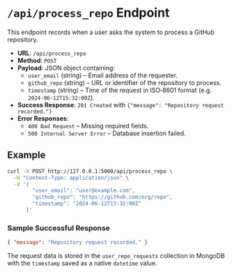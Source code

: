 # `/api/process_repo` Endpoint

This endpoint records when a user asks the system to process a GitHub repository.

- **URL**: `/api/process_repo`
- **Method**: `POST`
- **Payload**: JSON object containing:
  - `user_email` (string) – Email address of the requester.
  - `github_repo` (string) – URL or identifier of the repository to process.
  - `timestamp` (string) – Time of the request in ISO‑8601 format (e.g. `2024-06-12T15:32:00Z`).
- **Success Response**: `201 Created` with `{"message": "Repository request recorded."}`
- **Error Responses**:
  - `400 Bad Request` – Missing required fields.
  - `500 Internal Server Error` – Database insertion failed.

## Example

```bash
curl -X POST http://127.0.0.1:5000/api/process_repo \
  -H "Content-Type: application/json" \
  -d '{
        "user_email": "user@example.com",
        "github_repo": "https://github.com/org/repo",
        "timestamp": "2024-06-12T15:32:00Z"
      }'
```

### Sample Successful Response

```json
{ "message": "Repository request recorded." }
```

The request data is stored in the `user_repo_requests` collection in MongoDB with the `timestamp` saved as a native `datetime` value.
